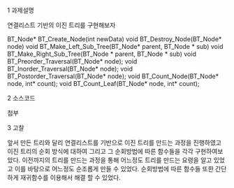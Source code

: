 
1 과제설명

연결리스트 기반의 이진 트리를 구현해보자

BT_Node* BT_Create_Node(int newData)
void BT_Destroy_Node(BT_Node* node)
void BT_Make_Left_Sub_Tree(BT_Node* parent, BT_Node * sub)
void BT_Make_Right_Sub_Tree(BT_Node * parent, BT_Node * sub)
void BT_Preorder_Traversal(BT_Node* node);
void BT_Inorder_Traversal(BT_Node* node);
void BT_Postorder_Traversal(BT_Node* node);
void BT_Count_Node(BT_Node* node, int* count);
void BT_Count_Leaf(BT_Node* node, int* count);

2 소스코드

첨부

3 고찰

앞서 만든 트리와 달리 연결리스트를 기반으로 이진 트리를 만드는 과정을 진행하였고 이진 트리의 순회 방식에 대하여 그리고 그 순회방법에 따른 함수들을 각각 구현하여보았다.
이전까지의 트리를 만드는 과정을 통해 어느정도 트리를 만드는 요령을 알고 있었고 이를 바탕으로 어느정도 순조롭게 만들 수 있었다. 순회방법에 따른 함수들 또한 간단하게 재귀함수를 이용해서 해결 할 수 있었다.

